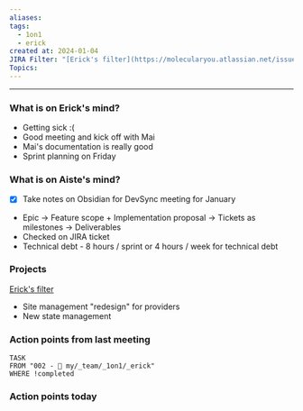 ```yaml
---
aliases: 
tags:
  - 1on1
  - erick
created at: 2024-01-04
JIRA Filter: "[Erick's filter](https://molecularyou.atlassian.net/issues/?filter=10022)"
Topics:
---
```

----
### What is on Erick's mind?

* Getting sick :(
* Good meeting and kick off with Mai
* Mai's documentation is really good
* Sprint planning on Friday
### What is on Aiste's mind?

- [x] Take notes on Obsidian for DevSync meeting for January
* Epic -> Feature scope + Implementation proposal -> Tickets as milestones -> Deliverables
* Checked on JIRA ticket
* Technical debt - 8 hours / sprint or 4 hours / week for technical debt

### Projects
[Erick's filter](https://molecularyou.atlassian.net/issues/?filter=10022)

* Site management "redesign" for providers
* New state management

### Action points from last meeting

```dataview
TASK 
FROM "002 - 📍 my/_team/_1on1/_erick"
WHERE !completed
```


### Action points today
